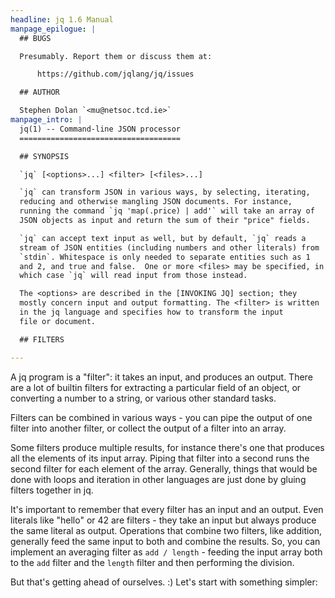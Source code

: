 ```yaml
---
headline: jq 1.6 Manual
manpage_epilogue: |
  ## BUGS

  Presumably. Report them or discuss them at:

      https://github.com/jqlang/jq/issues

  ## AUTHOR

  Stephen Dolan `<mu@netsoc.tcd.ie>`
manpage_intro: |
  jq(1) -- Command-line JSON processor
  ====================================

  ## SYNOPSIS

  `jq` [<options>...] <filter> [<files>...]

  `jq` can transform JSON in various ways, by selecting, iterating,
  reducing and otherwise mangling JSON documents. For instance,
  running the command `jq 'map(.price) | add'` will take an array of
  JSON objects as input and return the sum of their "price" fields.

  `jq` can accept text input as well, but by default, `jq` reads a
  stream of JSON entities (including numbers and other literals) from
  `stdin`. Whitespace is only needed to separate entities such as 1
  and 2, and true and false.  One or more <files> may be specified, in
  which case `jq` will read input from those instead.

  The <options> are described in the [INVOKING JQ] section; they
  mostly concern input and output formatting. The <filter> is written
  in the jq language and specifies how to transform the input
  file or document.

  ## FILTERS

---
```


A jq program is a "filter": it takes an input, and produces an
output. There are a lot of builtin filters for extracting a
particular field of an object, or converting a number to a string,
or various other standard tasks.

Filters can be combined in various ways - you can pipe the output of
one filter into another filter, or collect the output of a filter
into an array.

Some filters produce multiple results, for instance there's one that
produces all the elements of its input array. Piping that filter
into a second runs the second filter for each element of the
array. Generally, things that would be done with loops and iteration
in other languages are just done by gluing filters together in jq.

It's important to remember that every filter has an input and an
output. Even literals like "hello" or 42 are filters - they take an
input but always produce the same literal as output. Operations that
combine two filters, like addition, generally feed the same input to
both and combine the results. So, you can implement an averaging
filter as `add / length` - feeding the input array both to the `add`
filter and the `length` filter and then performing the division.

But that's getting ahead of ourselves. :) Let's start with something
simpler:
